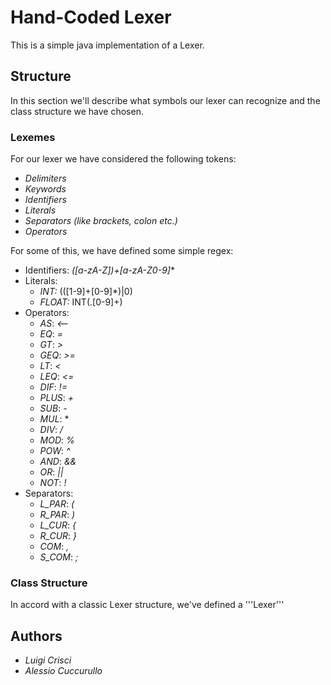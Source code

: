 # Hand-Coded Lexer

This is a simple java implementation of a Lexer.

## Structure

In this section we'll describe what symbols our lexer can recognize and the class structure we have chosen.

### Lexemes

For our lexer we have considered the following tokens:  
- *Delimiters*
- *Keywords*
- *Identifiers*
- *Literals*
- *Separators (like brackets, colon etc.)*
- *Operators* 

For some of this, we have defined some simple regex: 

- Identifiers: *([a-zA-Z])+[a-zA-Z0-9]**
- Literals:
    - *INT:* (([1-9]+[0-9]\*)|0)
    - *FLOAT:* INT(\.[0-9]+) 
- Operators: 
    - *AS*: *<--*
    - *EQ*: *=*
    - *GT*: *>* 
    - *GEQ*: *>=*
    - *LT*: *<*
    - *LEQ*: *<=*
    - *DIF*: *!=*
    - *PLUS*: *+*
    - *SUB*: *-*
    - *MUL*: *
    - *DIV*: *\/*
    - *MOD*: *%*
    - *POW*: *^*
    - *AND*: *&&*
    - *OR*: *||*
    - *NOT*: *!*
- Separators:
  - *L_PAR*: *(*
  - *R_PAR*: *)*
  - *L_CUR*: *{*
  - *R_CUR*: *}*
  - *COM*: *,*
  - *S_COM*: *;*
  
### Class Structure

In accord with a classic Lexer structure, we've defined a '''Lexer''' 

## Authors
- *Luigi Crisci*
- *Alessio Cuccurullo*
